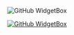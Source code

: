 ![GitHub WidgetBox](https://github-widgetbox.vercel.app/api/profile?username=absoftlab99&data=followers,repositories,stars,commits&theme=nautilus)

[![GitHub WidgetBox](https://github-widgetbox.vercel.app/api/skills?languages=html,css,js,ts,nodejs,expressjs,react,firebase,mongodb,python,dart,flutter,wordpress,nextjs,typescript)](https://github.com/Jurredr/github-widgetbox)
